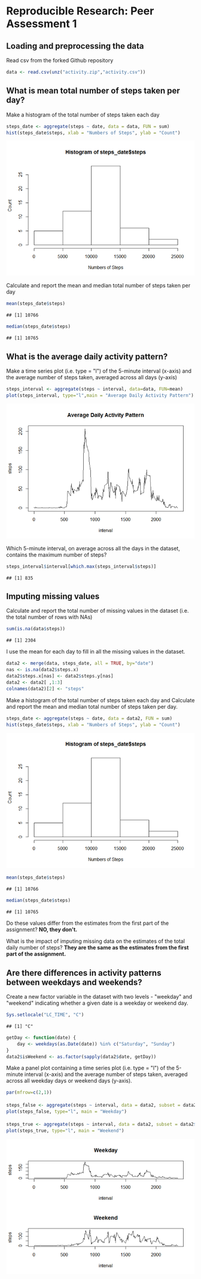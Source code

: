 # Reproducible Research: Peer Assessment 1


## Loading and preprocessing the data

Read csv from the forked Github repository


```r
data <- read.csv(unz("activity.zip","activity.csv"))
```

## What is mean total number of steps taken per day?

Make a histogram of the total number of steps taken each day

```r
steps_date <- aggregate(steps ~ date, data = data, FUN = sum)
hist(steps_date$steps, xlab = "Numbers of Steps", ylab = "Count")
```

![plot of chunk unnamed-chunk-2](./PA1_template_files/figure-html/unnamed-chunk-2.png) 

Calculate and report the mean and median total number of steps taken per day


```r
mean(steps_date$steps)
```

```
## [1] 10766
```

```r
median(steps_date$steps)
```

```
## [1] 10765
```

## What is the average daily activity pattern?

Make a time series plot (i.e. type = "l") of the 5-minute interval (x-axis) and the average number of steps taken, averaged across all days (y-axis)

```r
steps_interval <- aggregate(steps ~ interval, data=data, FUN=mean)
plot(steps_interval, type="l",main = "Average Daily Activity Pattern")
```

![plot of chunk unnamed-chunk-4](./PA1_template_files/figure-html/unnamed-chunk-4.png) 

Which 5-minute interval, on average across all the days in the dataset, contains the maximum number of steps?

```r
steps_interval$interval[which.max(steps_interval$steps)]
```

```
## [1] 835
```

## Imputing missing values

Calculate and report the total number of missing values in the dataset (i.e. the total number of rows with NAs)

```r
sum(is.na(data$steps))
```

```
## [1] 2304
```

I use the mean for each day to fill in all the missing values in the dataset.

```r
data2 <- merge(data, steps_date, all = TRUE, by="date")
nas <- is.na(data2$steps.x)
data2$steps.x[nas] <- data2$steps.y[nas]
data2 <- data2[ ,1:3]
colnames(data2)[2] <- "steps"
```

Make a histogram of the total number of steps taken each day and Calculate and report the mean and median total number of steps taken per day.


```r
steps_date <- aggregate(steps ~ date, data = data2, FUN = sum)
hist(steps_date$steps, xlab = "Numbers of Steps", ylab = "Count")
```

![plot of chunk unnamed-chunk-8](./PA1_template_files/figure-html/unnamed-chunk-8.png) 

```r
mean(steps_date$steps)
```

```
## [1] 10766
```

```r
median(steps_date$steps)
```

```
## [1] 10765
```
Do these values differ from the estimates from the first part of the assignment? 
**NO, they don't.**

What is the impact of imputing missing data on the estimates of the total daily number of steps? 
**They are the same as the estimates from the first part of the assignment.**

## Are there differences in activity patterns between weekdays and weekends?

Create a new factor variable in the dataset with two levels - "weekday" and "weekend" indicating whether a given date is a weekday or weekend day.

```r
Sys.setlocale("LC_TIME", "C")
```

```
## [1] "C"
```

```r
getDay <- function(date) {
    day <- weekdays(as.Date(date)) %in% c("Saturday", "Sunday")
}
data2$isWeekend <- as.factor(sapply(data2$date, getDay))
```

Make a panel plot containing a time series plot (i.e. type = "l") of the 5-minute interval (x-axis) and the average number of steps taken, averaged across all weekday days or weekend days (y-axis).


```r
par(mfrow=c(2,1))

steps_false <- aggregate(steps ~ interval, data = data2, subset = data2$isWeekend==FALSE, FUN = mean)
plot(steps_false, type="l", main = "Weekday")

steps_true <- aggregate(steps ~ interval, data = data2, subset = data2$isWeekend==TRUE, FUN = mean)
plot(steps_true, type="l", main = "Weekend")
```

![plot of chunk unnamed-chunk-10](./PA1_template_files/figure-html/unnamed-chunk-10.png) 
